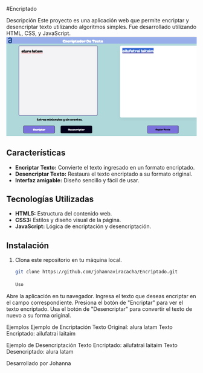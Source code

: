 #Encriptado

Descripción
Este proyecto es una aplicación web que permite encriptar y desencriptar texto utilizando algoritmos simples. Fue desarrollado utilizando HTML, CSS, y JavaScript.
![Vista del proyecto](img/capturaencriptado.png)

## Características
- **Encriptar Texto:** Convierte el texto ingresado en un formato encriptado.
- **Desencriptar Texto:** Restaura el texto encriptado a su formato original.
- **Interfaz amigable:** Diseño sencillo y fácil de usar.

## Tecnologías Utilizadas
- **HTML5:** Estructura del contenido web.
- **CSS3:** Estilos y diseño visual de la página.
- **JavaScript:** Lógica de encriptación y desencriptación.

## Instalación
1. Clona este repositorio en tu máquina local.
   ```bash
   git clone https://github.com/johannaviracacha/Encriptado.git

   Uso
Abre la aplicación en tu navegador.
Ingresa el texto que deseas encriptar en el campo correspondiente.
Presiona el botón de "Encriptar" para ver el texto encriptado.
Usa el botón de "Desencriptar" para convertir el texto de nuevo a su forma original.

Ejemplos
Ejemplo de Encriptación
Texto Original: alura latam
Texto Encriptado: ailufatrai laitaim

Ejemplo de Desencriptación
Texto Encriptado: ailufatrai laitaim
Texto Desencriptado: alura latam



Desarrollado por Johanna 
